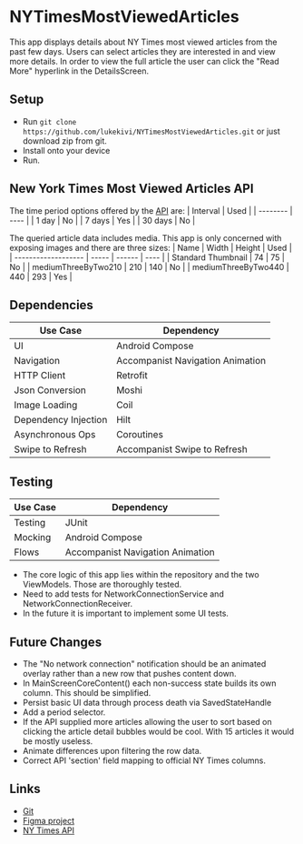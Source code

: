 # NYTimesMostViewedArticles
This app displays details about NY Times most viewed articles from the past few days. Users can select articles they are interested in and view more details. In order to view the full article the user can click the "Read More" hyperlink in the DetailsScreen.

## Setup
- Run `git clone https://github.com/lukekivi/NYTimesMostViewedArticles.git` or just download zip from git.
- Install onto your device
- Run.

## New York Times Most Viewed Articles API
The time period options offered by the [API](https://developer.nytimes.com/docs/most-popular-product/1/overview) are:
| Interval | Used |
| -------- | ---- |
| 1 day    | No   |
| 7 days   | Yes  |
| 30 days  | No   |


The queried article data includes media. This app is only concerned with exposing images and there are three sizes:
|         Name        | Width | Height | Used |
| ------------------- | ----- | ------ | ---- |
| Standard Thumbnail  |  74   |   75   | No   |
| mediumThreeByTwo210 |  210  |   140  | No   |
| mediumThreeByTwo440 |  440  |   293  | Yes  |

## Dependencies
|      Use Case        |            Dependency              | 
| -------------------- | ---------------------------------- | 
|        UI            |         Android Compose            | 
|    Navigation        |  Accompanist Navigation Animation  | 
|    HTTP Client       |             Retrofit               |
|  Json Conversion     |              Moshi                 |
|   Image Loading      |              Coil                  |
| Dependency Injection |              Hilt                  |
| Asynchronous Ops     |           Coroutines               |
|   Swipe to Refresh   |  Accompanist Swipe to Refresh      |

## Testing
|     Use Case      |            Dependency              | 
| ----------------- | ---------------------------------- |
|     Testing       |              JUnit                 |
|     Mocking       |         Android Compose            | 
|      Flows        |  Accompanist Navigation Animation  | 

- The core logic of this app lies within the repository and the two ViewModels. Those are thoroughly tested.
- Need to add tests for NetworkConnectionService and NetworkConnectionReceiver.
- In the future it is important to implement some UI tests.

## Future Changes
- The "No network connection" notification should be an animated overlay rather than a new row that pushes content down.
- In MainScreenCoreContent() each non-success state builds its own column. This should be simplified.  
- Persist basic UI data through process death via SavedStateHandle   
- Add a period selector.
- If the API supplied more articles allowing the user to sort based on clicking the article detail bubbles would be cool. With 15 articles it would be mostly useless.
- Animate differences upon filtering the row data.
- Correct API 'section' field mapping to official NY Times columns.

## Links
- [Git](https://github.com/lukekivi/NYTimesMostViewedArticles)
- [Figma project](https://www.figma.com/file/Wuke3S3snr9L3hcRVRQID0/NYTimesMostViewedArticles?node-id=0%3A1)
- [NY Times API](https://developer.nytimes.com/docs/most-popular-product/1/overview)
